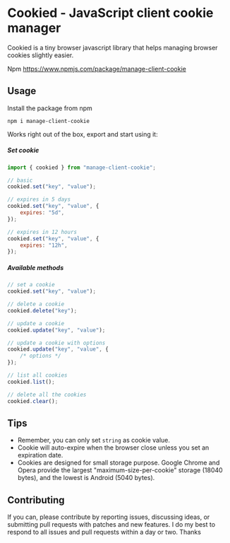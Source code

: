 # Cookied - JavaScript client cookie manager

Cookied is a tiny browser javascript library that helps managing browser cookies slightly easier. 

Npm https://www.npmjs.com/package/manage-client-cookie

## Usage

Install the package from npm

`npm i manage-client-cookie`

Works right out of the box, export and start using it:

##### Set cookie

```js
import { cookied } from "manage-client-cookie";

// basic
cookied.set("key", "value");

// expires in 5 days
cookied.set("key", "value", {
    expires: "5d",
});

// expires in 12 hours
cookied.set("key", "value", {
    expires: "12h",
});
```

##### Available methods

```js
// set a cookie
cookied.set("key", "value");

// delete a cookie
cookied.delete("key");

// update a cookie
cookied.update("key", "value");

// update a cookie with options
cookied.update("key", "value", {
    /* options */
});

// list all cookies
cookied.list();

// delete all the cookies
cookied.clear();
```

## Tips

-   Remember, you can only set `string` as cookie value.
-   Cookie will auto-expire when the browser close unless you set an expiration date.
-   Cookies are designed for small storage purpose. Google Chrome and Opera provide the largest "maximum-size-per-cookie" storage (18040 bytes), and the lowest is Android (5040 bytes).

## Contributing

If you can, please contribute by reporting issues, discussing ideas, or submitting pull requests with patches and new features. I do my best to respond to all issues and pull requests within a day or two. Thanks
